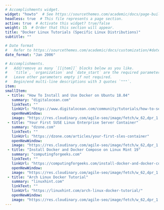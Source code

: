 ```yaml
---
# Accomplishments widget.
widget: "howto"  # See https://sourcethemes.com/academic/docs/page-builder/
headless: true  # This file represents a page section.
active: true  # Activate this widget? true/false
weight: 15  # Order that this section will appear.
title: "Docker Linux Tutorials (Specific Linux Distributions)"
subtitle: ""

# Date format
#   Refer to https://sourcethemes.com/academic/docs/customization/#date-format
date_format: "Jan 2006"

# Accomplishments.
#   Add/remove as many `[[item]]` blocks below as you like.
#   `title`, `organization` and `date_start` are the required parameters.
#   Leave other parameters empty if not required.
#   Begin/end multi-line descriptions with 3 quotes `"""`.
item: 
smallItem: 
 - title: "How To Install and Use Docker on Ubuntu 18.04"
   summary: "digitalocean.com"
   linkText: ""
   linkUrl: "https://www.digitalocean.com/community/tutorials/how-to-set-up-a-private-docker-registry-on-ubuntu-18-04"
   openNewWindow: 
   image: "https://res.cloudinary.com/agile-seo/image/fetch/w_62,dpr_1.0,d_blank_am8gzx.png/https%3A%2F%2Flogo.clearbit.com%2Fdigitalocean.com%3Fsize%3D250"
 - title: "Your First SUSE Linux Enterprise Server Container"
   summary: "dzone.com"
   linkText: ""
   linkUrl: "https://dzone.com/articles/your-first-sles-container"
   openNewWindow: 
   image: "https://res.cloudinary.com/agile-seo/image/fetch/w_62,dpr_1.0,d_blank_am8gzx.png/https%3A%2F%2Flogo.clearbit.com%2Fdzone.com%3Fsize%3D250"
 - title: "Install Docker and Docker Compose on Linux Mint 19"
   summary: "computingforgeeks.com"
   linkText: ""
   linkUrl: "https://computingforgeeks.com/install-docker-and-docker-compose-on-linux-mint-19/"
   openNewWindow: 
   image: "https://res.cloudinary.com/agile-seo/image/fetch/w_62,dpr_1.0,d_blank_am8gzx.png/https%3A%2F%2Flogo.clearbit.com%2Fcomputingforgeeks.com%3Fsize%3D250"
 - title: "Arch Linux Docker Tutorial"
   summary: "linuxhint.com"
   linkText: ""
   linkUrl: "https://linuxhint.com/arch-linux-docker-tutorial/"
   openNewWindow: 
   image: "https://res.cloudinary.com/agile-seo/image/fetch/w_62,dpr_1.0,d_blank_am8gzx.png/https%3A%2F%2Flogo.clearbit.com%2Flinuxhint.com%3Fsize%3D250"
---
```

